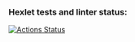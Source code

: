 ### Hexlet tests and linter status:
[![Actions Status](https://github.com/alexrwmt/php-project-45/actions/workflows/hexlet-check.yml/badge.svg)](https://github.com/alexrwmt/php-project-45/actions)